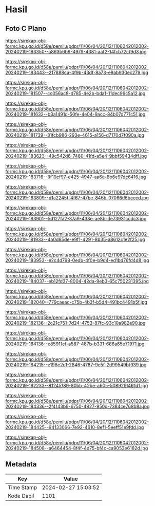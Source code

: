 # Hasil

## Foto C Plano

https://sirekap-obj-formc.kpu.go.id/d58e/pemilu/pdpr/11/06/04/20/12/1106042012002-20240219-183350--a863b6b9-4979-4381-aaf2-14fcb72cf9d3.jpg

https://sirekap-obj-formc.kpu.go.id/d58e/pemilu/pdpr/11/06/04/20/12/1106042012002-20240219-183443--217888ca-4f9b-43df-8a73-e9ab930ec279.jpg

https://sirekap-obj-formc.kpu.go.id/d58e/pemilu/pdpr/11/06/04/20/12/1106042012002-20240219-181507--cc056ac8-d785-4e2b-bda1-11dec96c5a12.jpg

https://sirekap-obj-formc.kpu.go.id/d58e/pemilu/pdpr/11/06/04/20/12/1106042012002-20240219-181632--b3a1491d-50fe-4e04-9acc-84b07d771c51.jpg

https://sirekap-obj-formc.kpu.go.id/d58e/pemilu/pdpr/11/06/04/20/12/1106042012002-20240219-181739--31fcb986-293e-4615-a156-d7170d7f090a.jpg

https://sirekap-obj-formc.kpu.go.id/d58e/pemilu/pdpr/11/06/04/20/12/1106042012002-20240219-183623--49c542d6-7480-41fd-a5e4-9bbf59434dff.jpg

https://sirekap-obj-formc.kpu.go.id/d58e/pemilu/pdpr/11/06/04/20/12/1106042012002-20240219-183716--8f19cf97-e425-4947-aa6e-8b6e97dc6416.jpg

https://sirekap-obj-formc.kpu.go.id/d58e/pemilu/pdpr/11/06/04/20/12/1106042012002-20240219-183809--d1a2245f-4f67-47be-846b-07066d6bcecd.jpg

https://sirekap-obj-formc.kpu.go.id/d58e/pemilu/pdpr/11/06/04/20/12/1106042012002-20240219-183901--5d127fa2-37a9-433e-ae8b-de73931ccdc3.jpg

https://sirekap-obj-formc.kpu.go.id/d58e/pemilu/pdpr/11/06/04/20/12/1106042012002-20240219-181933--4a0d85de-e9f1-4291-8b35-a8612c1e2f25.jpg

https://sirekap-obj-formc.kpu.go.id/d58e/pemilu/pdpr/11/06/04/20/12/1106042012002-20240219-183953--e2c4d798-0edb-4f0e-b9d4-ed1bd76fd4d8.jpg

https://sirekap-obj-formc.kpu.go.id/d58e/pemilu/pdpr/11/06/04/20/12/1106042012002-20240219-184037--eb12fd37-8004-42da-9eb3-65c750231395.jpg

https://sirekap-obj-formc.kpu.go.id/d58e/pemilu/pdpr/11/06/04/20/12/1106042012002-20240219-182040--779caeac-c75b-4b3f-b5d4-491bc4491b5f.jpg

https://sirekap-obj-formc.kpu.go.id/d58e/pemilu/pdpr/11/06/04/20/12/1106042012002-20240219-182136--2c21c751-7d24-4753-87fc-93c10a982e90.jpg

https://sirekap-obj-formc.kpu.go.id/d58e/pemilu/pdpr/11/06/04/20/12/1106042012002-20240219-184136--c85911ef-a587-487b-b331-686a65e71971.jpg

https://sirekap-obj-formc.kpu.go.id/d58e/pemilu/pdpr/11/06/04/20/12/1106042012002-20240219-184215--e198e2c1-2846-4767-9e5f-2d99549bf939.jpg

https://sirekap-obj-formc.kpu.go.id/d58e/pemilu/pdpr/11/06/04/20/12/1106042012002-20240219-182233--81245189-80bb-42be-a605-508929f461d1.jpg

https://sirekap-obj-formc.kpu.go.id/d58e/pemilu/pdpr/11/06/04/20/12/1106042012002-20240219-184336--2f4143b9-6750-4827-950d-7384ce768b8a.jpg

https://sirekap-obj-formc.kpu.go.id/d58e/pemilu/pdpr/11/06/04/20/12/1106042012002-20240219-184425--94133066-7e92-4610-8ef1-5eeff51e9fdd.jpg

https://sirekap-obj-formc.kpu.go.id/d58e/pemilu/pdpr/11/06/04/20/12/1106042012002-20240219-184508--a6464454-8f4f-4d75-bf4c-ca9053e6182d.jpg


## Metadata

| Key        | Value               |
| ---------- | ------------------- |
| Time Stamp | 2024-02-27 15:03:52 |
| Kode Dapil | 1101                |




